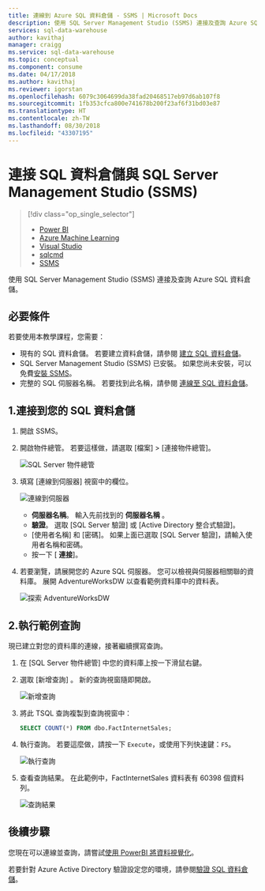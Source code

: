 ```yaml
---
title: 連線到 Azure SQL 資料倉儲 - SSMS | Microsoft Docs
description: 使用 SQL Server Management Studio (SSMS) 連接及查詢 Azure SQL 資料倉儲。
services: sql-data-warehouse
author: kavithaj
manager: craigg
ms.service: sql-data-warehouse
ms.topic: conceptual
ms.component: consume
ms.date: 04/17/2018
ms.author: kavithaj
ms.reviewer: igorstan
ms.openlocfilehash: 6079c3064699da38fad20468517eb97d6ab107f8
ms.sourcegitcommit: 1fb353cfca800e741678b200f23af6f31bd03e87
ms.translationtype: HT
ms.contentlocale: zh-TW
ms.lasthandoff: 08/30/2018
ms.locfileid: "43307195"
---
```

# <a name="connect-to-sql-data-warehouse-with-sql-server-management-studio-ssms"></a>連接 SQL 資料倉儲與 SQL Server Management Studio (SSMS)
> [!div class="op_single_selector"]
> * [Power BI](sql-data-warehouse-get-started-visualize-with-power-bi.md)
> * [Azure Machine Learning](sql-data-warehouse-get-started-analyze-with-azure-machine-learning.md)
> * [Visual Studio](sql-data-warehouse-query-visual-studio.md)
> * [sqlcmd](sql-data-warehouse-get-started-connect-sqlcmd.md) 
> * [SSMS](sql-data-warehouse-query-ssms.md)
> 
> 

使用 SQL Server Management Studio (SSMS) 連接及查詢 Azure SQL 資料倉儲。 

## <a name="prerequisites"></a>必要條件
若要使用本教學課程，您需要：

* 現有的 SQL 資料倉儲。 若要建立資料倉儲，請參閱 [建立 SQL 資料倉儲][Create a SQL Data Warehouse]。
* SQL Server Management Studio (SSMS) 已安裝。 如果您尚未安裝，可以免費[安裝 SSMS][Install SSMS]。
* 完整的 SQL 伺服器名稱。 若要找到此名稱，請參閱 [連線至 SQL 資料倉儲][Connect to SQL Data Warehouse]。

## <a name="1-connect-to-your-sql-data-warehouse"></a>1.連接到您的 SQL 資料倉儲
1. 開啟 SSMS。
2. 開啟物件總管。 若要這樣做，請選取 [檔案]  >  [連接物件總管]。
   
    ![SQL Server 物件總管][1]
3. 填寫 [連線到伺服器] 視窗中的欄位。
   
    ![連線到伺服器][2]
   
   * **伺服器名稱**。 輸入先前找到的 **伺服器名稱** 。
   * **驗證**。 選取 [SQL Server 驗證] 或 [Active Directory 整合式驗證]。
   * [使用者名稱] 和 [密碼]。 如果上面已選取 [SQL Server 驗證]，請輸入使用者名稱和密碼。
   * 按一下 [ **連接**]。
4. 若要瀏覽，請展開您的 Azure SQL 伺服器。 您可以檢視與伺服器相關聯的資料庫。 展開 AdventureWorksDW 以查看範例資料庫中的資料表。
   
    ![探索 AdventureWorksDW][3]

## <a name="2-run-a-sample-query"></a>2.執行範例查詢
現已建立對您的資料庫的連線，接著繼續撰寫查詢。

1. 在 [SQL Server 物件總管] 中您的資料庫上按一下滑鼠右鍵。
2. 選取 [新增查詢] 。 新的查詢視窗隨即開啟。
   
    ![新增查詢][4]
3. 將此 TSQL 查詢複製到查詢視窗中：
   
    ```sql
    SELECT COUNT(*) FROM dbo.FactInternetSales;
    ```
4. 執行查詢。 若要這麼做，請按一下 `Execute`，或使用下列快速鍵：`F5`。
   
    ![執行查詢][5]
5. 查看查詢結果。 在此範例中，FactInternetSales 資料表有 60398 個資料列。
   
    ![查詢結果][6]

## <a name="next-steps"></a>後續步驟
您現在可以連線並查詢，請嘗試[使用 PowerBI 將資料視覺化][visualizing the data with PowerBI]。

若要針對 Azure Active Directory 驗證設定您的環境，請參閱[驗證 SQL 資料倉儲][Authenticate to SQL Data Warehouse]。

<!--Arcticles-->
[Connect to SQL Data Warehouse]: sql-data-warehouse-connect-overview.md
[Create a SQL Data Warehouse]: sql-data-warehouse-get-started-provision.md
[Authenticate to SQL Data Warehouse]: sql-data-warehouse-authentication.md
[visualizing the data with PowerBI]: sql-data-warehouse-get-started-visualize-with-power-bi.md 

<!--Other-->
[Azure portal]: https://portal.azure.com
[Install SSMS]: https://msdn.microsoft.com/library/hh213248.aspx


<!--Image references-->

[1]: media/sql-data-warehouse-query-ssms/connect-object-explorer.png
[2]: media/sql-data-warehouse-query-ssms/connect-object-explorer1.png
[3]: media/sql-data-warehouse-query-ssms/explore-tables.png
[4]: media/sql-data-warehouse-query-ssms/new-query.png
[5]: media/sql-data-warehouse-query-ssms/execute-query.png
[6]: media/sql-data-warehouse-query-ssms/results.png
